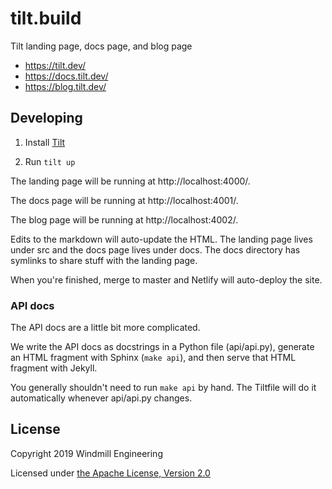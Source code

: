 # tilt.build

Tilt landing page, docs page, and blog page

- https://tilt.dev/
- https://docs.tilt.dev/
- https://blog.tilt.dev/

## Developing

1) Install [Tilt](https://github.com/windmilleng/tilt)

2) Run `tilt up`

The landing page will be running at http://localhost:4000/.

The docs page will be running at http://localhost:4001/.

The blog page will be running at http://localhost:4002/.

Edits to the markdown will auto-update the HTML.
The landing page lives under src and the docs page lives under docs.
The docs directory has symlinks to share stuff with the landing page.

When you're finished, merge to master and Netlify will auto-deploy the site.

### API docs

The API docs are a little bit more complicated.

We write the API docs as docstrings in a Python file (api/api.py),
generate an HTML fragment with Sphinx (`make api`), and then
serve that HTML fragment with Jekyll.

You generally shouldn't need to run `make api` by hand. The Tiltfile
will do it automatically whenever api/api.py changes.

## License

Copyright 2019 Windmill Engineering

Licensed under [the Apache License, Version 2.0](LICENSE)

